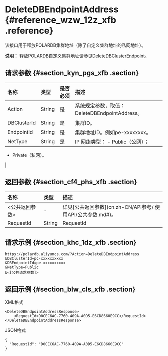 # DeleteDBEndpointAddress {#reference_wzw_12z_xfb .reference}

该接口用于释放POLARDB集群地址（除了自定义集群地址的私网地址）。

**说明：** 释放POLARDB自定义集群地址请参见[DeleteDBClusterEndpoint](cn.zh-CN/API参考/访问地址/DeleteDBClusterEndpoint.md#)。

## 请求参数 {#section_kyn_pgs_xfb .section}

|名称|类型|是否必须|描述|
|:-|:-|:---|:-|
|Action|String|是|系统规定参数，取值：DeleteDBEndpointAddress。|
|DBClusterId|String|是|集群ID。|
|EndpointId|String|是|集群地址ID。例如pe-xxxxxxxx。|
|NetType|String|是|IP 网络类型： -   Public（公网）；
-   Private（私网）。

 |

## 返回参数 {#section_cf4_phs_xfb .section}

|名称|类型|描述|
|:-|:-|:-|
|<公共返回参数\>|-|详见[公共返回参数](cn.zh-CN/API参考/ 使用API/公共参数.md#)。|
|RequestId|String|RequestId|

## 请求示例 {#section_khc_1dz_xfb .section}

``` {#codeblock_j28_loq_21j}
https://polardb.aliyuncs.com/?Action=DeleteDBEndpointAddress
&DBClusterId=pc-xxxxxxxxxx
&DBEndpointId=pe-xxxxxxxxxx
&NetType=Public
&<[公共请求参数]>
```

## 返回示例 {#section_blw_cls_xfb .section}

XML格式

``` {#codeblock_jiq_fcc_3jr}
<DeleteDBEndpointAddressResponse>  
    <RequestId>D0CEC6AC-7760-409A-A0D5-E6CD8660E9CC</RequestId>
</DeleteDBEndpointAddressResponse>
```

JSON格式

``` {#codeblock_9bj_7n2_5lf}
{
  "RequestId": "D0CEC6AC-7760-409A-A0D5-E6CD8660E9CC"
}
```

